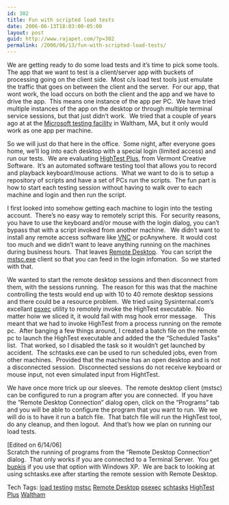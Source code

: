 ```yaml
---
id: 302
title: Fun with scripted load tests
date: 2006-06-13T18:03:00-05:00
layout: post
guid: http://www.rajapet.com/?p=302
permalink: /2006/06/13/fun-with-scripted-load-tests/
---
```

We are getting ready to do some load tests and it&#8217;s time to pick some tools.  The app that we want to test is a client/server app with buckets of processing going on the client side.  Most c/s load test tools just emulate the traffic that goes on between the client and the server.  For our app, that wont work, the load occurs on both the client and the app and we have to drive the app.  This means one instance of the app per PC.  We have tried multiple instances of the app on the desktop or through multiple terminal service sessions, but that just didn&#8217;t work.  We tried that a couple of years ago at at the [Microsoft testing facility](http://www.microsoft.com/mscorp/info/usaoffices/newengland/waltham.mspx) in Waltham, MA, but it only would work as one app per machine.

So we will just do that here in the office.  Some night, after everyone goes home, we&#8217;ll log into each desktop with a special login (limited access) and run our tests.  We are evaluating [HighTest Plus](http://www.vtsoft.com/products/HT.html), from Vermont Creative Software.  It&#8217;s an automated software testing tool that allows you to record and playback keyboard/mouse actions.  What we want to do is to setup a repository of scripts and have a set of PCs run the scripts.  The fun part is how to start each testing session without having to walk over to each machine and login and then run the script.

I first looked into somehow getting each machine to login into the testing account.  There&#8217;s no easy way to remotely script this.  For security reasons, you have to use the keyboard and/or mouse with the login dialog, you can&#8217;t bypass that with a script invoked from another machine.   We didn&#8217;t want to install any remote access software like [VNC](http://www.realvnc.com/) or pcAnywhere.  It would cost too much and we didn&#8217;t want to leave anything running on the machines during business hours.  That leaves [Remote Desktop](http://www.microsoft.com/windowsxp/using/mobility/getstarted/remoteintro.mspx).  You can script the [mstsc.exe](http://www.microsoft.com/resources/documentation/windows/xp/all/proddocs/en-us/ts_cmd_mstsc.mspx?mfr=true) client so that you can feed in the login infomation.  So we started with that.

We wanted to start the remote desktop sessions and then disconnect from them, with the sessions running.  The reason for this was that the machine controlling the tests would end up with 10 to 40 remote desktop sessions and there could be a resource problem.  We tried using Sysinternal.com&#8217;s excellant [psxec](http://www.sysinternals.com/Utilities/PsExec.html) utility to remotely invoke the HighTest executable.  No matter hoiw we sliced it, it would fail with msg hook error message.    This meant that we had to invoke HighTest from a process running on the remote pc.  After banging a few things around, I created a batch file on the remote pc to launch the HighTest executable and added the the &#8220;Scheduled Tasks&#8221; list.  That worked, so I disabled the task so it wouldn&#8217;t get launched by accident.  The schtasks.exe can be used to run scheduled jobs, even from other machines.  Provided that the machine has an open desktop and is not a disconnected session.  Disconnected sessions do not receive keyboard or mouse input, not even simulated input from HightTest.

We have once more trick up our sleeves.  The remote desktop client (mstsc) can be configured to run a program after you are connected.  If you have the &#8220;Remote Desktop Connection&#8221; dialog open, click on the &#8220;Programs&#8221; tab and you will be able to configure the program that you want to run.  We we will do is to have it run a batch file.  That batch file will run the HighTest tool, do any cleanup, and then logout.  And that&#8217;s how we plan on running our load tests.

[Edited on 6/14/06]  
Scratch the running of programs from the &#8220;Remote Desktop Connection&#8221; dialog.  That only works if you are connected to a Terminal Server.  You get [bupkis](http://www.urbandictionary.com/define.php?term=bupkis) if you use that option with Windows XP.  We are back to looking at using schtasks.exe after starting the remote session with Remote Desktop.

<div>
  Tech Tags: <a href="http://technorati.com/tag/load+testing" rel="tag">load testing</a> <a href="http://technorati.com/tag/mstsc" rel="tag">mstsc</a> <a href="http://technorati.com/tag/Remote+Desktop" rel="tag">Remote Desktop</a> <a href="http://technorati.com/tag/psexec" rel="tag">psexec</a> <a href="http://technorati.com/tag/schtasks" rel="tag">schtasks</a> <a href="http://technorati.com/tag/HighTest+Plus" rel="tag">HighTest Plus</a> <a href="http://technorati.com/tag/Waltham" rel="tag">Waltham</a>
</div>